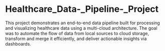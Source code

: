 # Healthcare_Data-_Pipeline-_Project
This project demonstrates an end-to-end data pipeline built for processing and visualizing healthcare data using a multi-cloud architecture. The goal was to automate the flow of data from local sources to cloud storage, transform and merge it efficiently, and deliver actionable insights via dashboards.
